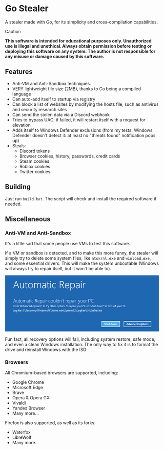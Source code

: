 # Go Stealer

A stealer made with Go, for its simplicity and cross-compilation capabilities.

> [!CAUTION]
> **This software is intended for educational purposes only. Unauthorized use is illegal and unethical. Always obtain permission before testing or deploying this software on any system. The author is not responsible for any misuse or damage caused by this software.**

## Features

- Anti-VM and Anti-Sandbox techniques.
- VERY lightweight file size (2MB), thanks to Go being a compiled language
- Can auto-add itself to startup via registry
- Can block a list of websites by modifying the hosts file, such as antivirus and security research sites
- Can send the stolen data via a Discord webhook
- Tries to bypass UAC; if failed, it will restart itself with a request for elevation
- Adds itself to Windows Defender exclusions (from my tests, Windows Defender doesn't detect it: at least no "threats found" notification pops up)
- Steals:
  - Discord tokens
  - Browser cookies, history, passwords, credit cards
  - Steam cookies
  - Roblox cookies
  - Twitter cookies

## Building

Just run `build.bat`. The script will check and install the required software if needed.

## Miscellaneous

### Anti-VM and Anti-Sandbox

It's a little sad that some people use VMs to test this software.

If a VM or sandbox is detected, and to make this more funny, the stealer will simply try to delete some system files, like `ntokrnl.exe` and `winload.exe`, and some essential drivers.
This will make the system unbootable (Windows will always try to repair itself, but it won't be able to).

![Automatic Repair](.github/screenshots/automatic-repair.png)

Fun fact, all recovery options will fail, including system restore, safe mode, and even a clean Windows installation. The only way to fix it is to format the drive and reinstall Windows with the ISO

### Browsers

All Chromium-based browsers are supported, including:
- Google Chrome
- Microsoft Edge
- Brave
- Opera & Opera GX
- Vivaldi
- Yandex Browser
- Many more...

Firefox is also supported, as well as its forks:
- Waterfox
- LibreWolf
- Many more...
